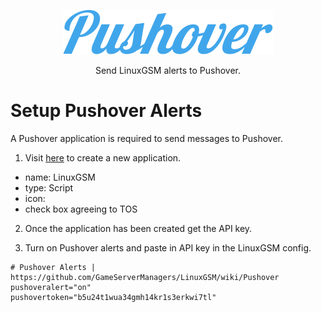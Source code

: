 <a href="https://pushover.net/"><p align="center"><img src="images/pushover/pushover_logo.png" alt="Pushover logo"/></a>
<p align="center">Send LinuxGSM alerts to Pushover.</p>

# Setup Pushover Alerts
A Pushover application is required to send messages to Pushover.
1. Visit [here](https://pushover.net/apps/build) to create a new application.
* name: LinuxGSM
* type: Script
* icon: 
* check box agreeing to TOS

2. Once the application has been created get the API key.

3. Turn on Pushover alerts and paste in API key in the LinuxGSM config.
```
# Pushover Alerts | https://github.com/GameServerManagers/LinuxGSM/wiki/Pushover
pushoveralert="on"
pushovertoken="b5u24t1wua34gmh14kr1s3erkwi7tl"
```